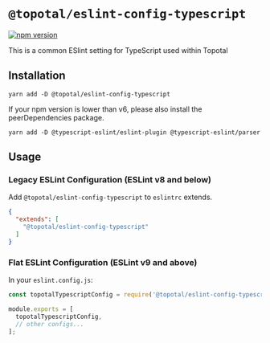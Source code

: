 # `@topotal/eslint-config-typescript`

[![npm version](https://badge.fury.io/js/%40topotal%2Feslint-config-typescript.svg)](https://badge.fury.io/js/%40topotal%2Feslint-config-typescript)

This is a common ESlint setting for TypeScript used within Topotal

## Installation

```
yarn add -D @topotal/eslint-config-typescript
```

If your npm version is lower than v6, please also install the peerDependencies package.

```
yarn add -D @typescript-eslint/eslint-plugin @typescript-eslint/parser
```

## Usage

### Legacy ESLint Configuration (ESLint v8 and below)

Add `@topotal/eslint-config-typescript` to `eslintrc` extends.

```json
{
  "extends": [
    "@topotal/eslint-config-typescript"
  ]
}
```

### Flat ESLint Configuration (ESLint v9 and above)

In your `eslint.config.js`:

```js
const topotalTypescriptConfig = require('@topotal/eslint-config-typescript/flat');

module.exports = [
  topotalTypescriptConfig,
  // other configs...
];
```

